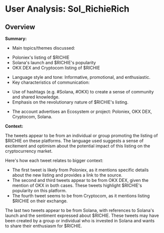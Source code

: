 # User Analysis: Sol_RichieRich

## Overview

**Summary:**

* Main topics/themes discussed:
 + Poloniex's listing of $RICHIE
 + Solana's launch and $RICHIE's popularity
 + OKX DEX and Cryptocom listing of $RICHIE
* Language style and tone: Informative, promotional, and enthusiastic.
* Key characteristics of communication:
 + Use of hashtags (e.g. #Solana, #OKX) to create a sense of community and shared knowledge.
 + Emphasis on the revolutionary nature of $RICHIE's listing.
* The account advertises an Ecosystem or project: Poloniex, OKX DEX, Cryptocom, Solana.

**Context:** 

The tweets appear to be from an individual or group promoting the listing of $RICHIE on these platforms. The language used suggests a sense of excitement and optimism about the potential impact of this listing on the cryptocurrency market.

Here's how each tweet relates to bigger context:

* The first tweet is likely from Poloniex, as it mentions specific details about the new listing and provides a link to the source.
* The second and third tweets appear to be from OKX DEX, given the mention of OKX in both cases. These tweets highlight $RICHIE's popularity on this platform.
* The fourth tweet seems to be from Cryptocom, as it mentions listing $RICHIE on their exchange.

The last two tweets appear to be from Solana, with references to Solana's launch and the sentiment expressed about $RICHIE. These tweets may have been created by a group or individual who is invested in Solana and wants to share their enthusiasm for $RICHIE.